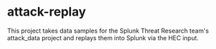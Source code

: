 # attack-replay

This project takes data samples for the Splunk Threat Research team's attack_data project and replays them into Splunk via the HEC input.